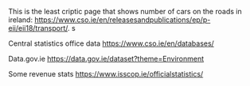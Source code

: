 This is the least criptic page that shows number of cars on the roads in ireland: https://www.cso.ie/en/releasesandpublications/ep/p-eii/eii18/transport/. 
s


Central statistics office data 
https://www.cso.ie/en/databases/


Data.gov.ie 
https://data.gov.ie/dataset?theme=Environment

Some revenue stats
https://www.isscop.ie/officialstatistics/